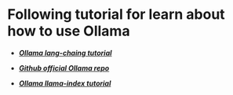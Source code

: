 # Following tutorial for learn about how to use Ollama


- [***Ollama lang-chaing tutorial***](https://python.langchain.com/docs/integrations/llms/ollama)

- [***Github official Ollama repo***](https://github.com/jmorganca/ollama)

- [***Ollama llama-index tutorial***](https://gpt-index.readthedocs.io/en/stable/examples/llm/ollama.html)
